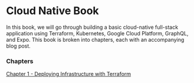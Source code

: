# Cloud Native Book
In this book, we will go through building a basic cloud-native full-stack
application using Terraform, Kubernetes, Google Cloud Platform, GraphQL, and Expo.  This book is broken into chapters, each with an accompanying blog post.

### Chapters
[Chapter 1 - Deploying Infrastructure with Terraform](./chapters/1.md)